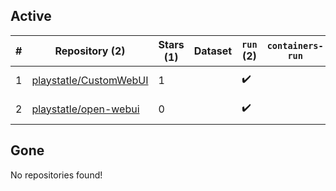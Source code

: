 ## Active
| # | Repository (2) | Stars (1) | Dataset | `run` (2) | `containers-run` | Last Modified |
| --- | --- | --- | --- | --- | --- | --- |
| 1 | [playstatle/CustomWebUI](https://github.com/playstatle/CustomWebUI) | 1 |  | :heavy_check_mark: |  | 2025-06-01 16:42:42+00:00 |
| 2 | [playstatle/open-webui](https://github.com/playstatle/open-webui) | 0 |  | :heavy_check_mark: |  | 2025-03-04 10:23:43+00:00 |

## Gone
No repositories found!
